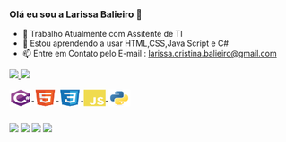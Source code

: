 ### Olá eu sou a Larissa Balieiro 👋

- 🔭  Trabalho Atualmente com Assitente de TI
- 🌱  Estou aprendendo a  usar HTML,CSS,Java Script e  C#
- 📫 Entre em Contato pelo E-mail : larissa.cristina.balieiro@gmail.com
 <div>
  <a href="https://github.com/laribalieiro">
  <img height="180em" src="https://github-readme-stats.vercel.app/api?username=laribalieiro&show_icons=true&theme=dracula&include_all_commits=true&count_private=true"/>
  <img height="180em" src="https://github-readme-stats.vercel.app/api/top-langs/?username=laribalieiro&layout=compact&langs_count=7&theme=dracula"/> 
</div>
  
 <div style = "display: inline_block"> <br/>
  <img align="center" alt="Rafa-Csharp" height="30" width="40" src="https://raw.githubusercontent.com/devicons/devicon/master/icons/csharp/csharp-original.svg">
  <img align="center" alt="Rafa-HTML" height="30" width="40" src="https://raw.githubusercontent.com/devicons/devicon/master/icons/html5/html5-original.svg">
  <img align="center" alt="Rafa-CSS" height="30" width="40" src="https://raw.githubusercontent.com/devicons/devicon/master/icons/css3/css3-original.svg">
  <img align="center" alt="Rafa-Js" height="30" width="40" src="https://raw.githubusercontent.com/devicons/devicon/master/icons/javascript/javascript-plain.svg">
  <img align="center" alt="Rafa-Python" height="30" width="40" src="https://raw.githubusercontent.com/devicons/devicon/master/icons/python/python-original.svg">
</div>
  
  ##
  
   <div >
    <a href="https://discord.com/channels/@me" target="_blank"><img src="https://img.shields.io/badge/Discord-7289DA?style=for-the-badge&logo=discord&logoColor=white"target="_blank"></a>
<a href="https://www.instagram.com/larih__c/" target="_blank"><img src="https://img.shields.io/badge/-Instagram-%23E4405F?style=for-the-badge&logo=instagram&logoColor=white"target="_blank"></a>
<a href="https://www.youtube.com/channel/UCIWB_c5Hfnj5q7KvP1FxwKQ?view_as=subscriber" target="_blank"><img src="https://img.shields.io/badge/YouTube-FF0000?style=for-the-badge&logo=youtube&logoColor=white" target="_blank"></a>
<a href="https://www.linkedin.com/mwlite/in/larissa-balieiro-020833191" target="_blank"><img src="https://img.shields.io/badge/-LinkedIn-%230077B5?style=for-the-badge&logo=linkedin&logoColor=white" target="_blank"></a> 
<div/>

